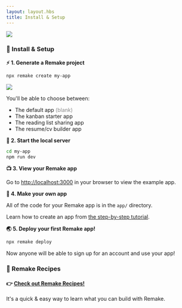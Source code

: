 ```yaml
---
layout: layout.hbs
title: Install & Setup
---
```


<img class="image--small image--center" src="https://remake.s3.amazonaws.com/smartsharp/03.svg">

### 🦄 Install & Setup


**⚡️ 1. Generate a Remake project**

```bash
npx remake create my-app
```

<img src="/static/images/example-apps.png">

<p>You'll be able to choose between:</p>
<ul>
  <li>The default app <span style="opacity: .5;">(blank)</span></li>
  <li>The kanban starter app</li>
  <li>The reading list sharing app</li>
  <li>The resume/cv builder app</li>
</ul>


**🚀 2. Start the local server**

```bash
cd my-app
npm run dev
```

**📺 3. View your Remake app**

Go to [http://localhost:3000](http://localhost:3000) in your browser to view the example app.

**🎨 4. Make your own app**

All of the code for your Remake app is in the `app/` directory.

Learn how to create an app from [the step-by-step tutorial](https://docs.remaketheweb.com/introducing-remake/).

**🌏 5. Deploy your first Remake app!**

```bash
npx remake deploy
```

Now anyone will be able to sign up for an account and use your app!

### 🍕 Remake Recipes

#### 👉 [Check out Remake Recipes!](https://recipes.remaketheweb.com/)

It's a quick &amp; easy way to learn what you can build with Remake.

